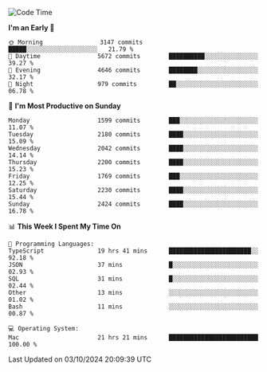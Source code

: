 <!--START_SECTION:waka-->
![Code Time](http://img.shields.io/badge/Code%20Time-4%2C408%20hrs%2059%20mins-blue)

**I'm an Early 🐤** 

```text
🌞 Morning                3147 commits        █████░░░░░░░░░░░░░░░░░░░░   21.79 % 
🌆 Daytime                5672 commits        ██████████░░░░░░░░░░░░░░░   39.27 % 
🌃 Evening                4646 commits        ████████░░░░░░░░░░░░░░░░░   32.17 % 
🌙 Night                  979 commits         ██░░░░░░░░░░░░░░░░░░░░░░░   06.78 % 
```
📅 **I'm Most Productive on Sunday** 

```text
Monday                   1599 commits        ███░░░░░░░░░░░░░░░░░░░░░░   11.07 % 
Tuesday                  2180 commits        ████░░░░░░░░░░░░░░░░░░░░░   15.09 % 
Wednesday                2042 commits        ████░░░░░░░░░░░░░░░░░░░░░   14.14 % 
Thursday                 2200 commits        ████░░░░░░░░░░░░░░░░░░░░░   15.23 % 
Friday                   1769 commits        ███░░░░░░░░░░░░░░░░░░░░░░   12.25 % 
Saturday                 2230 commits        ████░░░░░░░░░░░░░░░░░░░░░   15.44 % 
Sunday                   2424 commits        ████░░░░░░░░░░░░░░░░░░░░░   16.78 % 
```


📊 **This Week I Spent My Time On** 

```text
💬 Programming Languages: 
TypeScript               19 hrs 41 mins      ███████████████████████░░   92.18 % 
JSON                     37 mins             █░░░░░░░░░░░░░░░░░░░░░░░░   02.93 % 
SQL                      31 mins             █░░░░░░░░░░░░░░░░░░░░░░░░   02.44 % 
Other                    13 mins             ░░░░░░░░░░░░░░░░░░░░░░░░░   01.02 % 
Bash                     11 mins             ░░░░░░░░░░░░░░░░░░░░░░░░░   00.87 % 

💻 Operating System: 
Mac                      21 hrs 21 mins      █████████████████████████   100.00 % 
```


 Last Updated on 03/10/2024 20:09:39 UTC
<!--END_SECTION:waka-->
